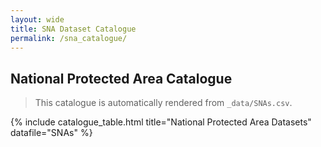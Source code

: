 ```yaml
---
layout: wide
title: SNA Dataset Catalogue
permalink: /sna_catalogue/
---
```


## National Protected Area Catalogue

> This catalogue is automatically rendered from `_data/SNAs.csv`.

{% include catalogue_table.html title="National Protected Area Datasets" datafile="SNAs" %}
